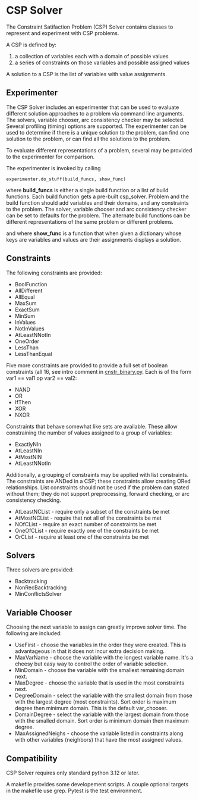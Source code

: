 # CSP Solver #

The Constraint Satifaction Problem (CSP) Solver contains classes to represent and experiment with CSP problems. 

A CSP is defined by:

1. a collection of variables each with a domain of possible values
2. a series of constraints on those variables and possible assigned values

A solution to a CSP is the list of variables with value assignments.

## Experimenter ##

The CSP Solver includes an experimenter that can be used to evaluate different solution approaches to a problem via command line arguments. The solvers, variable chooser, arc consistency checker may be selected. Several profiling (timing) options are supported. The experimenter can be used to determine if there is a unique solution to the problem, can find one solution to the problem, or can find all the solutions to the problem.

To evaluate different representations of a problem, several may be provided to the experimenter for comparison.

The experimenter is invoked by calling

	experimenter.do_stuff(build_funcs, show_func)

where **build_funcs** is either a single build function or a list of build functions.
Each build function gets a pre-built csp\_solver. Problem and the 
build function should add variables and their domains, and any constraints to the problem. The solver, variable chooser and arc consistency checker can be set to defaults for the problem. The alternate build functions can be different representations of the same problem or different problems.

and where **show_func** is a function that when given a dictionary whose keys are variables and values are their assignments displays a solution. 

## Constraints ##

The following constraints are provided:

- BoolFunction
- AllDifferent
- AllEqual
- MaxSum
- ExactSum
- MinSum
- InValues
- NotInValues
- AtLeastNNotIn
- OneOrder
- LessThan
- LessThanEqual

Five more constraints are provided to provide a full set of boolean constraints (all 16, see intro comment in [cnstr_binary.py](https://github.com/StoneShark/CSPSolver/blob/main/csp_solver/constraint/cnstr_binary.py). Each is of the form var1 == val1  op  var2 == val2:

- NAND
- OR
- IfThen
- XOR
- NXOR

Constraints that behave somewhat like sets are available. These allow constraining the number of values assigned to a group of variables:

- ExactlyNIn
- AtLeastNIn
- AtMostNIN
- AtLeastNNotIn

Additionally, a grouping of constraints may be applied with list constraints. The constraints are ANDed in a CSP; these constraints allow creating ORed relationships. List constraints should not be used if the problem can stated without them; they do not support preprocessing, forward checking, or arc consistency checking.

- AtLeastNCList - require only a subset of the constraints be met
- AtMostNCList - require that not all of the constraints be met
- NOfCList - require an exact number of constraints be met
- OneOfCList - require exactly one of the constraints be met
- OrCList - require at least one of the constraints be met

## Solvers ##

Three solvers are provided:

- Backtracking
- NonRecBacktracking
- MinConflictsSolver

## Variable Chooser ##

Choosing the next variable to assign can greatly improve solver time. The following are included:

- UseFirst - choose the variables in the order they were created. This is advantageous in that it does not incur extra decision making.
- MaxVarName - choose the variable with the longest variable name. It's a cheesy but easy way to control the order of variable selection.
- MinDomain - choose the variable with the smallest remaining domain next.
- MaxDegree - choose the variable that is used in the most constraints next.
- DegreeDomain - select the variable with the smallest domain from those with the largest degree (most constraints).  Sort order is maximum degree then minimum domain. This is the default var_chooser.
- DomainDegree - select the variable with the largest domain from those with the smalled domain. Sort order is minimum domain then maximum degree.
- MaxAssignedNeighs - choose the variable listed in constraints along with other variables (neighbors) that have the most assigned values.

## Compatibility ##
CSP Solver requires only standard python 3.12 or later.

A makefile provides some developement scripts. A couple optional targets in the makefile use grep. Pytest is the test environment.
